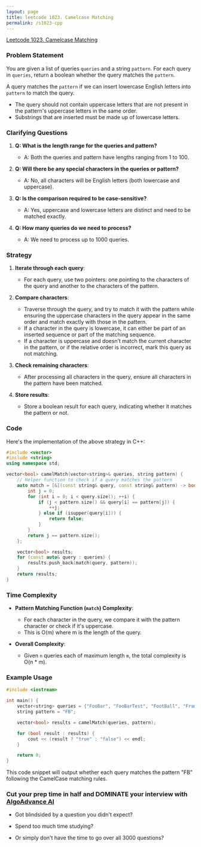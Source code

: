 ```yaml
---
layout: page
title: leetcode 1023. Camelcase Matching
permalink: /s1023-cpp
---
```

[Leetcode 1023. Camelcase Matching](https://algoadvance.github.io/algoadvance/l1023)
### Problem Statement

You are given a list of queries `queries` and a string `pattern`. For each query in `queries`, return a boolean whether the query matches the `pattern`.

A query matches the `pattern` if we can insert lowercase English letters into `pattern` to match the query.

- The query should not contain uppercase letters that are not present in the pattern's uppercase letters in the same order.
- Substrings that are inserted must be made up of lowercase letters.

### Clarifying Questions

1. **Q: What is the length range for the queries and pattern?**
   - A: Both the queries and pattern have lengths ranging from 1 to 100.

2. **Q: Will there be any special characters in the queries or pattern?**
   - A: No, all characters will be English letters (both lowercase and uppercase).

3. **Q: Is the comparison required to be case-sensitive?**
   - A: Yes, uppercase and lowercase letters are distinct and need to be matched exactly.

4. **Q: How many queries do we need to process?**
   - A: We need to process up to 1000 queries.

### Strategy

1. **Iterate through each query**:
    - For each query, use two pointers: one pointing to the characters of the query and another to the characters of the pattern.

2. **Compare characters**:
    - Traverse through the query, and try to match it with the pattern while ensuring the uppercase characters in the query appear in the same order and match exactly with those in the pattern.
    - If a character in the query is lowercase, it can either be part of an inserted sequence or part of the matching sequence.
    - If a character is uppercase and doesn’t match the current character in the pattern, or if the relative order is incorrect, mark this query as not matching.

3. **Check remaining characters**:
    - After processing all characters in the query, ensure all characters in the pattern have been matched.

4. **Store results**:
    - Store a boolean result for each query, indicating whether it matches the pattern or not.

### Code

Here's the implementation of the above strategy in C++:

```cpp
#include <vector>
#include <string>
using namespace std;

vector<bool> camelMatch(vector<string>& queries, string pattern) {
    // Helper function to check if a query matches the pattern
    auto match = [&](const string& query, const string& pattern) -> bool {
        int j = 0;
        for (int i = 0; i < query.size(); ++i) {
            if (j < pattern.size() && query[i] == pattern[j]) {
                ++j;
            } else if (isupper(query[i])) {
                return false;
            }
        }
        return j == pattern.size();
    };

    vector<bool> results;
    for (const auto& query : queries) {
        results.push_back(match(query, pattern));
    }
    return results;
}
```

### Time Complexity

- **Pattern Matching Function (`match`) Complexity**:
    - For each character in the query, we compare it with the pattern character or check if it's uppercase.
    - This is O(m) where m is the length of the query.

- **Overall Complexity**:
    - Given `n` queries each of maximum length `m`, the total complexity is O(n * m).

### Example Usage

```cpp
#include <iostream>

int main() {
    vector<string> queries = {"FooBar", "FooBarTest", "FootBall", "FrameBuffer", "ForceFeedBack"};
    string pattern = "FB";

    vector<bool> results = camelMatch(queries, pattern);

    for (bool result : results) {
        cout << (result ? "true" : "false") << endl;
    }

    return 0;
}
```

This code snippet will output whether each query matches the pattern "FB" following the CamelCase matching rules.


### Cut your prep time in half and DOMINATE your interview with [AlgoAdvance AI](https://algoAdvance.com)

- Got blindsided by a question you didn't expect?

- Spend too much time studying?

- Or simply don't have the time to go over all 3000 questions?

